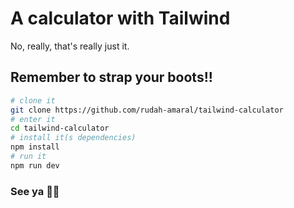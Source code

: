 # A calculator with Tailwind

No, really, that's really just it.

## Remember to strap your boots!!

```bash
# clone it
git clone https://github.com/rudah-amaral/tailwind-calculator
# enter it
cd tailwind-calculator
# install it(s dependencies)
npm install
# run it
npm run dev
```

### See ya 🐊👋
